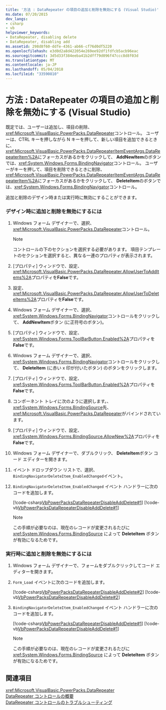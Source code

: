 ```yaml
---
title: '方法 : DataRepeater の項目の追加と削除を無効にする (Visual Studio)'
ms.date: 07/20/2015
dev_langs:
- csharp
- vb
helpviewer_keywords:
- DataRepeater, disabling delete
- DataRepeater, disabling add
ms.assetid: 298d8f60-ddfe-4361-ab66-cf76d0df5220
ms.openlocfilehash: e3d0d2a8d422054e269ee92df1fdfcb5acb96eac
ms.sourcegitcommit: 3d5d33f384eeba41b2dff79d096f47ccc8d8f03d
ms.translationtype: MT
ms.contentlocale: ja-JP
ms.lasthandoff: 05/04/2018
ms.locfileid: "33590810"
---
```

# <a name="how-to-disable-adding-and-deleting-datarepeater-items-visual-studio"></a>方法 : DataRepeater の項目の追加と削除を無効にする (Visual Studio)
既定では、ユーザーは追加し、項目の削除、<xref:Microsoft.VisualBasic.PowerPacks.DataRepeater>コントロール。 ユーザーは、CTRL キーを押しながら N キーを押して、新しい項目を追加できるときに、<xref:Microsoft.VisualBasic.PowerPacks.DataRepeaterItemEventArgs.DataRepeaterItem%2A>にフォーカスがあるかをクリックして、 **AddNewItem**のボタンでは、<xref:System.Windows.Forms.BindingNavigator>コントロール。 ユーザーがキーを押して、項目を削除できるときに削除、<xref:Microsoft.VisualBasic.PowerPacks.DataRepeaterItemEventArgs.DataRepeaterItem%2A>にフォーカスがあるかをクリックして、 **DeleteItem**のボタンでは、<xref:System.Windows.Forms.BindingNavigator>コントロール。  
  
 追加と削除のデザイン時または実行時に無効にすることができます。  
  
### <a name="to-disable-adding-and-deleting-at-design-time"></a>デザイン時に追加と削除を無効にするには  
  
1.  Windows フォーム デザイナーで、選択、<xref:Microsoft.VisualBasic.PowerPacks.DataRepeater>コントロール。  
  
    > [!NOTE]
    >  コントロールの下のセクションを選択する必要があります。 項目テンプレートのセクションを選択すると、異なる一連のプロパティが表示されます。  
  
2.  [プロパティ] ウィンドウで、設定、<xref:Microsoft.VisualBasic.PowerPacks.DataRepeater.AllowUserToAddItems%2A>プロパティを**False**です。  
  
3.  設定、<xref:Microsoft.VisualBasic.PowerPacks.DataRepeater.AllowUserToDeleteItems%2A>プロパティを**False**です。  
  
4.  Windows フォーム デザイナーで、選択、<xref:System.Windows.Forms.BindingNavigator>コントロールをクリックして、 **AddNewItem**ボタン (に正符号のボタン)。  
  
5.  [プロパティ] ウィンドウで、設定、<xref:System.Windows.Forms.ToolBarButton.Enabled%2A>プロパティを**False**です。  
  
6.  Windows フォーム デザイナーで、選択、<xref:System.Windows.Forms.BindingNavigator>コントロールをクリックして、 **DeleteItem** (に赤い x 印が付いたボタン) のボタンをクリックします。  
  
7.  [プロパティ] ウィンドウで、設定、<xref:System.Windows.Forms.ToolBarButton.Enabled%2A>プロパティを**False**です。  
  
8.  コンポーネント トレイに次のように選択します。、<xref:System.Windows.Forms.BindingSource>先、<xref:Microsoft.VisualBasic.PowerPacks.DataRepeater>がバインドされています。  
  
9. [プロパティ] ウィンドウで、設定、<xref:System.Windows.Forms.BindingSource.AllowNew%2A>プロパティを**False**です。  
  
10. Windows フォーム デザイナーで、ダブルクリック、 **DeleteItem**ボタン コード エディターを開きます。  
  
11. イベント ドロップダウン リストで、選択、`BindingNavigatorDeleteItem_EnabledChanged`イベント。  
  
12. `BindingNavigatorDeleteItem_EnabledChanged` イベント ハンドラーに次のコードを追加します。  
  
     [!code-csharp[VbPowerPacksDataRepeaterDisableAddDelete#1](../../../visual-basic/developing-apps/windows-forms/codesnippet/CSharp/how-to-disable-adding-and-deleting-datarepeater-items-visual-studio_1.cs)]
     [!code-vb[VbPowerPacksDataRepeaterDisableAddDelete#1](../../../visual-basic/developing-apps/windows-forms/codesnippet/VisualBasic/how-to-disable-adding-and-deleting-datarepeater-items-visual-studio_1.vb)]  
  
    > [!NOTE]
    >  この手順が必要なのは、現在のレコードが変更されるたびに <xref:System.Windows.Forms.BindingSource> によって **DeleteItem** ボタンが有効になるためです。  
  
### <a name="to-disable-adding-and-deleting-at-run-time"></a>実行時に追加と削除を無効にするには  
  
1.  Windows フォーム デザイナーで、フォームをダブルクリックしてコード エディターを開きます。  
  
2.  `Form_Load` イベントに次のコードを追加します。  
  
     [!code-csharp[VbPowerPacksDataRepeaterDisableAddDelete#2](../../../visual-basic/developing-apps/windows-forms/codesnippet/CSharp/how-to-disable-adding-and-deleting-datarepeater-items-visual-studio_2.cs)]
     [!code-vb[VbPowerPacksDataRepeaterDisableAddDelete#2](../../../visual-basic/developing-apps/windows-forms/codesnippet/VisualBasic/how-to-disable-adding-and-deleting-datarepeater-items-visual-studio_2.vb)]  
  
3.  `BindingNavigatorDeleteItem_EnabledChanged` イベント ハンドラーに次のコードを追加します。  
  
     [!code-csharp[VbPowerPacksDataRepeaterDisableAddDelete#1](../../../visual-basic/developing-apps/windows-forms/codesnippet/CSharp/how-to-disable-adding-and-deleting-datarepeater-items-visual-studio_1.cs)]
     [!code-vb[VbPowerPacksDataRepeaterDisableAddDelete#1](../../../visual-basic/developing-apps/windows-forms/codesnippet/VisualBasic/how-to-disable-adding-and-deleting-datarepeater-items-visual-studio_1.vb)]  
  
    > [!NOTE]
    >  この手順が必要なのは、現在のレコードが変更されるたびに <xref:System.Windows.Forms.BindingSource> によって **DeleteItem** ボタンが有効になるためです。  
  
## <a name="see-also"></a>関連項目  
 <xref:Microsoft.VisualBasic.PowerPacks.DataRepeater>  
 [DataRepeater コントロールの概要](../../../visual-basic/developing-apps/windows-forms/introduction-to-the-datarepeater-control-visual-studio.md)  
 [DataRepeater コントロールのトラブルシューティング](../../../visual-basic/developing-apps/windows-forms/troubleshooting-the-datarepeater-control-visual-studio.md)
